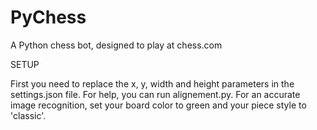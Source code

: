 # PyChess
A Python chess bot, designed to play at chess.com

SETUP

First you need to replace the x, y, width and height parameters in the settings.json file. For help, you can run alignement.py. 
For an accurate image recognition, set your board color to green and your piece style to 'classic'.
